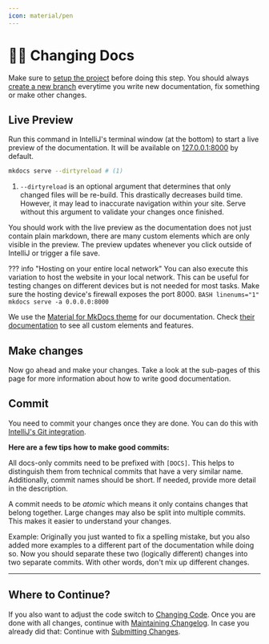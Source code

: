 ```yaml
---
icon: material/pen
---
```

# 👨‍🏫 Changing Docs

Make sure to [setup the project](../../Setup-Project.md) before doing this step.
You should always [create a new branch](../Create-a-new-Branch.md) everytime you write new documentation,
fix something or make other changes.

## Live Preview
Run this command in IntelliJ's terminal window (at the bottom) to start a live preview of the documentation.
It will be available on [127.0.0.1:8000](http://127.0.0.1:8000/) by default.

``` bash linenums="1" 
mkdocs serve --dirtyreload # (1)
```

1. `--dirtyreload` is an optional argument that determines that only changed files will be re-build.
   This drastically decreases build time. However, it may lead to inaccurate navigation within your site.
   Serve without this argument to validate your changes once finished.

You should work with the live preview as the documentation does not just contain plain markdown,
there are many custom elements which are only visible in the preview.
The preview updates whenever you click outside of IntelliJ or trigger a file save.

??? info "Hosting on your entire local network"
    You can also execute this variation to host the website in your local network.
    This can be useful for testing changes on different devices but is not needed for most tasks.
    Make sure the hosting device's firewall exposes the port 8000.
    ```BASH linenums="1"
    mkdocs serve -a 0.0.0.0:8000
    ```

We use the [Material for MkDocs theme](https://squidfunk.github.io/mkdocs-material/) for our documentation.
Check [their documentation](https://squidfunk.github.io/mkdocs-material/) to see all custom elements and features.



## Make changes
Now go ahead and make your changes. Take a look at the sub-pages of this page for more information about how to write
good documentation.

## Commit
You need to commit your changes once they are done.
You can do this with
[IntelliJ's Git integration](https://www.jetbrains.com/help/idea/commit-and-push-changes.html).

**Here are a few tips how to make good commits:**

All docs-only commits need to be prefixed with `[DOCS]`. This helps to distinguish them from technical commits that have
a very similar name. Additionally, commit names should be short. If needed, provide more detail in the description.

A commit needs to be _atomic_ which means it only contains changes that belong together. Large changes
may also be split into multiple commits. This makes it easier to understand your changes.

Example: Originally you just wanted to fix a spelling mistake, but you also added more examples to a different part 
of the documentation while doing so.
Now you should separate these two (logically different) changes into two separate commits.
With other words, don't mix up different changes.


---
## Where to Continue?
If you also want to adjust the code switch to [Changing Code](../Code/index.md).
Once you are done with all changes, continue with [Maintaining Changelog](../Maintaining-the-Changelog.md).
In case you already did that: Continue with [Submitting Changes](../Submitting-Changes.md).  
